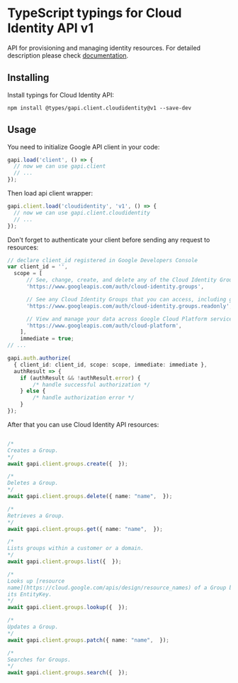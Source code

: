 # TypeScript typings for Cloud Identity API v1

API for provisioning and managing identity resources.
For detailed description please check [documentation](https://cloud.google.com/identity/).

## Installing

Install typings for Cloud Identity API:

```
npm install @types/gapi.client.cloudidentity@v1 --save-dev
```

## Usage

You need to initialize Google API client in your code:

```typescript
gapi.load('client', () => {
  // now we can use gapi.client
  // ...
});
```

Then load api client wrapper:

```typescript
gapi.client.load('cloudidentity', 'v1', () => {
  // now we can use gapi.client.cloudidentity
  // ...
});
```

Don't forget to authenticate your client before sending any request to resources:

```typescript
// declare client_id registered in Google Developers Console
var client_id = '',
  scope = [ 
      // See, change, create, and delete any of the Cloud Identity Groups that you can access, including the members of each group
      'https://www.googleapis.com/auth/cloud-identity.groups',

      // See any Cloud Identity Groups that you can access, including group members and their emails
      'https://www.googleapis.com/auth/cloud-identity.groups.readonly',

      // View and manage your data across Google Cloud Platform services
      'https://www.googleapis.com/auth/cloud-platform',
    ],
    immediate = true;
// ...

gapi.auth.authorize(
  { client_id: client_id, scope: scope, immediate: immediate },
  authResult => {
    if (authResult && !authResult.error) {
        /* handle successful authorization */
    } else {
        /* handle authorization error */
    }
});
```

After that you can use Cloud Identity API resources:

```typescript

/*
Creates a Group.
*/
await gapi.client.groups.create({  });

/*
Deletes a Group.
*/
await gapi.client.groups.delete({ name: "name",  });

/*
Retrieves a Group.
*/
await gapi.client.groups.get({ name: "name",  });

/*
Lists groups within a customer or a domain.
*/
await gapi.client.groups.list({  });

/*
Looks up [resource
name](https://cloud.google.com/apis/design/resource_names) of a Group by
its EntityKey.
*/
await gapi.client.groups.lookup({  });

/*
Updates a Group.
*/
await gapi.client.groups.patch({ name: "name",  });

/*
Searches for Groups.
*/
await gapi.client.groups.search({  });
```
